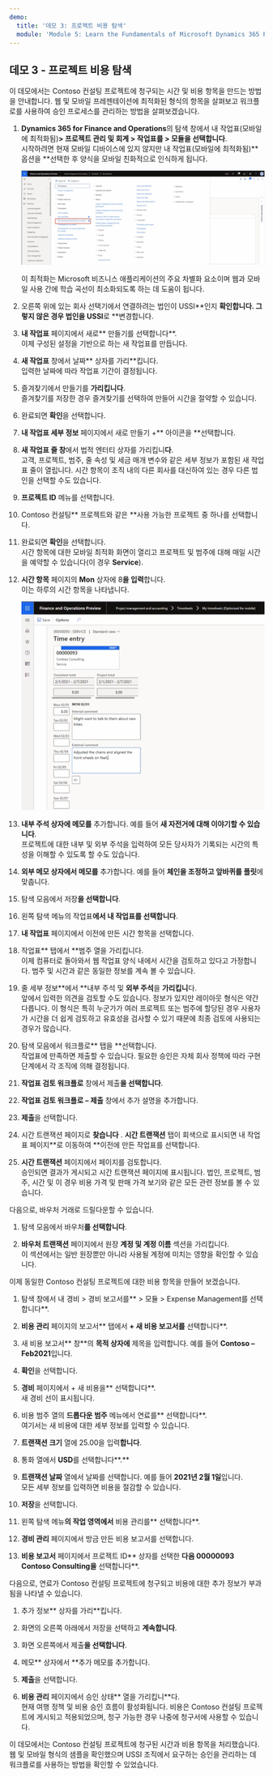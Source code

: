 ```yaml
---
demo:
  title: '데모 3: 프로젝트 비용 탐색'
  module: 'Module 5: Learn the Fundamentals of Microsoft Dynamics 365 Project Operations'
---
```


## 데모 3 - 프로젝트 비용 탐색

이 데모에서는 Contoso 컨설팅 프로젝트에 청구되는 시간 및 비용 항목을 만드는 방법을 안내합니다. 웹 및 모바일 프레젠테이션에 최적화된 형식의 항목을 살펴보고 워크플로를 사용하여 승인 프로세스를 관리하는 방법을 살펴보겠습니다.

1. **Dynamics 365 for Finance and Operations**의 탐색 창에서 내 작업표(모바일에 최적화됨)**> 프로젝트 관리 및 회계 > 작업표를 > 모듈을 선택합니다**.  
    시작하려면 현재 모바일 디바이스에 있지 않지만 내 작업표(모바일에 최적화됨)** 옵션을 **선택한 후 양식을 모바일 친화적으로 인식하게 됩니다.

    ![내 작업표(모바일에 최적화됨)가 강조 표시된 프로젝트 관리 및 회계 메뉴의 스크린샷.](./media/projops_costs_1_select_my_timesheets.png)  

    이 최적화는 Microsoft 비즈니스 애플리케이션의 주요 차별화 요소이며 웹과 모바일 사용 간에 학습 곡선이 최소화되도록 하는 데 도움이 됩니다.

1. 오른쪽 위에 있는 회사 선택기에서 연결하려는 법인이 USSI**인지 **확인합니다. 그렇지 않은 경우 법인을 USSI**로 **변경합니다.

1. **내 작업표** 페이지에서 새로** 만들기를 선택합니다**.  
    이제 구성된 설정을 기반으로 하는 새 작업표를 만듭니다.

1. **새 작업표** 창에서 날짜** 상자를 가리**킵니다.  
    입력한 날짜에 따라 작업표 기간이 결정됩니다.

1. 즐겨찾기에서 만들기를 **가리킵니다**.  
    즐겨찾기를 저장한 경우 즐겨찾기를 선택하여 만들어 시간을 절약할 수 있습니다.

1. 완료되면 **확인**을 선택합니다.

1. **내 작업표 세부 정보** 페이지에서 새로 만들기 +** 아이콘을 **선택합니다.

1. **새 작업표 줄 창**에서 법적 엔터티 상자를 가리킵니**다**.  
    고객, 프로젝트, 범주, 줄 속성 및 세금 매개 변수와 같은 세부 정보가 포함된 새 작업표 줄이 열립니다. 시간 항목이 조직 내의 다른 회사를 대신하여 있는 경우 다른 법인을 선택할 수도 있습니다.

1. **프로젝트 ID** 메뉴를 선택합니다.

1. Contoso 컨설팅** 프로젝트와 같은 **사용 가능한 프로젝트 중 하나를 선택합니다.

1. 완료되면 **확인**을 선택합니다.  
    시간 항목에 대한 모바일 최적화 화면이 열리고 프로젝트 및 범주에 대해 매일 시간을 예약할 수 있습니다(이 경우 **Service**).

1. **시간 항목** 페이지의 **Mon** 상자에 8**을 입력**합니다.  
    이는 하루의 시간 항목을 나타냅니다.

    ![시간 항목 페이지의 스크린샷.](./media/projops_costs_2_mon_box.png)

1. **내부 주석 상자에 메모를** 추가합니다. 예를 들어 **새 자전거에 대해 이야기할 수 있습니다**.  
    프로젝트에 대한 내부 및 외부 주석을 입력하여 모든 당사자가 기록되는 시간의 특성을 이해할 수 있도록 할 수도 있습니다.

1. **외부 메모 상자에서 메모를** 추가합니다. 예를 들어 **체인을 조정하고 앞바퀴를 플릿**에 맞춥니다.

1. 탐색 모음에서 저장**을 선택합니다**.

1. 왼쪽 탐색 메뉴의 작업표**에서 **내 작업표를** 선택합니다**.

1. **내 작업표** 페이지에서 이전에 만든 시간 항목을 선택합니다.

1. 작업표** 탭에서 **범주 열을 가리킵니다.  
    이제 컴퓨터로 돌아와서 웹 작업표 양식 내에서 시간을 검토하고 있다고 가정합니다. 범주 및 시간과 같은 동일한 정보를 계속 볼 수 있습니다.

1. 줄 세부 정보**에서 **내부 주석 및 **외부 주석**을 **가리킵니**다.  
    앞에서 입력한 의견을 검토할 수도 있습니다. 정보가 있지만 레이아웃 형식은 약간 다릅니다. 이 형식은 특히 누군가가 여러 프로젝트 또는 범주에 할당된 경우 사용자가 시간을 더 쉽게 검토하고 유효성을 검사할 수 있기 때문에 최종 검토에 사용되는 경우가 많습니다.

1. 탐색 모음에서 워크플로** 탭을 **선택합니다.  
    작업표에 만족하면 제출할 수 있습니다. 필요한 승인은 자체 회사 정책에 따라 구현 단계에서 각 조직에 의해 결정됩니다.

1. **작업표 검토 워크플로** 창에서 제출**을 선택합니다**.

1. **작업표 검토 워크플로 – 제출** 창에서 추가 설명을 추가합니다.

1. **제출**을 선택합니다.

1. 시간 트랜잭션 페이지로 **찾습니다** . **시간 트랜잭션** 탭이 회색으로 표시되면 내 작업표 페이지**로 이동하여 **이전에 만든 작업표를 선택합니다.

1. **시간 트랜잭션** 페이지에서 페이지를 검토합니다.  
    승인되면 결과가 게시되고 시간 트랜잭션 페이지에 표시됩니다. 법인, 프로젝트, 범주, 시간 및 이 경우 비용 가격 및 판매 가격 보기와 같은 모든 관련 정보를 볼 수 있습니다.  

다음으로, 바우처 거래로 드릴다운할 수 있습니다.

1. 탐색 모음에서 바우처**를 선택합니다**.

1. **바우처 트랜잭션** 페이지에서 원장 **계정 및 **계정** 이름** 섹션을 가리킵니다.  
    이 섹션에서는 일반 원장뿐만 아니라 사용될 계정에 미치는 영향을 확인할 수 있습니다.  

이제 동일한 Contoso 컨설팅 프로젝트에 대한 비용 항목을 만들어 보겠습니다.

1. 탐색 창에서 내 경비 > 경비 보고서를** > 모듈 > Expense Management를 선택합니다**.

1. **비용 관리** 페이지의 보고서** 탭에서 **+ 새 비용 보고서를** 선택합니다**.

1. 새 비용 보고서** 창**의 **목적 상자에** 제목을 입력합니다. 예를 들어 **Contoso – Feb2021**입니다.

1. **확인**을 선택합니다.

1. **경비** 페이지에서 + 새 비용을** 선택합니다**.  
새 경비 선이 표시됩니다.

1. 비용 범주 열의 **드롭다운 **범주**** 메뉴에서 연료를** 선택합니다**.  
여기서는 새 비용에 대한 세부 정보를 입력할 수 있습니다.

1. **트랜잭션 크기** 열에 25.00을 입력**합니다**.

1. 통화 열에서 **USD**를 선택합니다**.**

1. **트랜잭션 날짜** 열에서 날짜를 선택합니다. 예를 들어 **2021년 2월 1일**입니다.  
    모든 세부 정보를 입력하면 비용을 절감할 수 있습니다.

1. **저장**을 선택합니다.

1. 왼쪽 탐색 메뉴**의 작업 영역에서** 비용 관리를** 선택합니다**.

1. **경비 관리** 페이지에서 방금 만든 비용 보고서를 선택합니다.

1. **비용 보고서** 페이지에서 프로젝트 ID** 상자를 선택한 **다음 00000093 Contoso Consulting을** 선택합니다**.  

다음으로, 연료가 Contoso 컨설팅 프로젝트에 청구되고 비용에 대한 추가 정보가 부과됨을 나타낼 수 있습니다.

1. 추가 정보** 상자를 가리**킵니다.

1. 화면의 오른쪽 아래에서 저장을 선택하고 **계속합니다**.

1. 화면 오른쪽에서 제출**을 선택합니다**.

1. 메모** 상자에서 **추가 메모를 추가합니다.

1. **제출**을 선택합니다.

1. **비용 관리** 페이지에서 승인 상태** 열을 가리킵니**다.  
    현재 여행 정책 및 비용 승인 흐름이 활성화됩니다. 비용은 Contoso 컨설팅 프로젝트에 게시되고 적용되었으며, 청구 가능한 경우 나중에 청구서에 사용할 수 있습니다.

이 데모에서는 Contoso 컨설팅 프로젝트에 청구된 시간과 비용 항목을 처리했습니다. 웹 및 모바일 형식의 샘플을 확인했으며 USSI 조직에서 요구하는 승인을 관리하는 데 워크플로를 사용하는 방법을 확인할 수 있었습니다.
